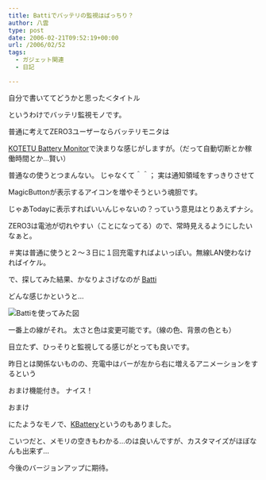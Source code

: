 ```yaml
---
title: Battiでバッテリの監視はばっちり？
author: 八雲
type: post
date: 2006-02-21T09:52:19+00:00
url: /2006/02/52
tags:
  - ガジェット関連
  - 日記

---
```

自分で書いててどうかと思った＜タイトル
  
というわけでバッテリ監視モノです。
  
普通に考えてZERO3ユーザーならバッテリモニタは
  
[KOTETU Battery Monitor][1]で決まりな感じがしますが。（だって自動切断とか稼働時間とか…賢い）
  
普通なの使うとつまんない。 じゃなくて＾＾； 実は通知領域をすっきりさせて
  
MagicButtonが表示するアイコンを増やそうという魂胆です。
  
じゃあTodayに表示すればいいんじゃないの？っていう意見はとりあえずナシ。
  
ZERO3は電池が切れやすい（ことになってる）ので、常時見えるようにしたいなぁと。
  
＃実は普通に使うと２～３日に１回充電すればよいっぽい。無線LAN使わなければイケル。

で、探してみた結果、かなりよさげなのが [Batti][2]
  
どんな感じかというと…
  
![Battiを使ってみた図][3]

一番上の線がそれ。 太さと色は変更可能です。（線の色、背景の色とも）
  
目立たず、ひっそりと監視してる感じがとっても良いです。
  
昨日とは関係ないものの、充電中はバーが左から右に増えるアニメーションをするという
  
おまけ機能付き。 ナイス！

おまけ
  
にたようなモノで、[KBattery][4]というのもありました。
  
こいつだと、メモリの空きもわかる…のは良いんですが、カスタマイズがほぼなんも出来ず…
  
今後のバージョンアップに期待。

 [1]: http://d.hatena.ne.jp/KOTETU/00000111/p1
 [2]: http://pda.jasnapaka.com/batti/
 [3]: http://www.ziomatrix.org/wp-content/uploads/2006/02/SCRN00021.thumbnail.jpg
 [4]: http://sourceforge.net/projects/kbattery/

